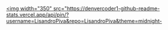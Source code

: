 <a href="https://github.com/LisandroPiva/LisandroPiva"><img width="350" src="https://denvercoder1-github-readme-stats.vercel.app/api/pin/?username=LisandroPiva&repo=LisandroPiva&theme=midnight-
